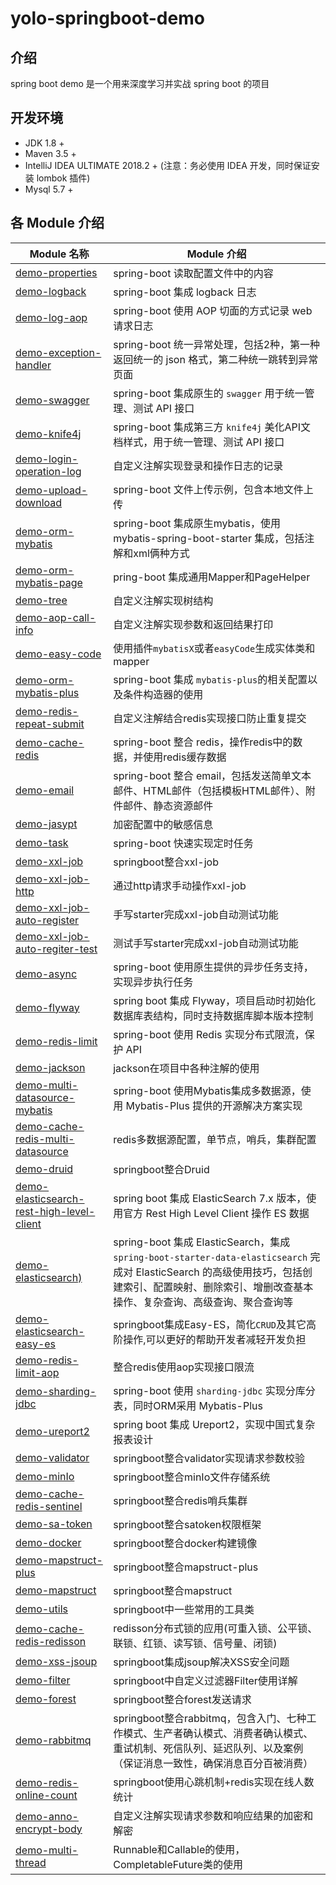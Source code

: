 # yolo-springboot-demo

## 介绍
spring boot demo 是一个用来深度学习并实战 spring boot 的项目


## 开发环境
- JDK 1.8 +
- Maven 3.5 +
- IntelliJ IDEA ULTIMATE 2018.2 + (注意：务必使用 IDEA 开发，同时保证安装 lombok 插件)
- Mysql 5.7 + 

## 各 Module 介绍

| Module 名称                                                  | Module 介绍                                                  |
| ------------------------------------------------------------ | ------------------------------------------------------------ |
| [demo-properties](https://gitee.com/huanglei1111/yolo-springboot-demo/tree/master/demo-properties) | spring-boot 读取配置文件中的内容                             |
| [demo-logback](https://gitee.com/huanglei1111/yolo-springboot-demo/tree/master/demo-logback) | spring-boot 集成 logback 日志                                |
| [demo-log-aop](https://gitee.com/huanglei1111/yolo-springboot-demo/tree/master/demo-log-aop) | spring-boot 使用 AOP 切面的方式记录 web 请求日志             |
| [demo-exception-handler](https://gitee.com/huanglei1111/yolo-springboot-demo/tree/master/demo-exception-handler) | spring-boot 统一异常处理，包括2种，第一种返回统一的 json 格式，第二种统一跳转到异常页面 |
| [demo-swagger](https://gitee.com/huanglei1111/yolo-springboot-demo/tree/master/demo-swagger) | spring-boot 集成原生的 `swagger` 用于统一管理、测试 API 接口 |
| [demo-knife4j](https://gitee.com/huanglei1111/yolo-springboot-demo/tree/master/demo-knife4j) | spring-boot 集成第三方 `knife4j` 美化API文档样式，用于统一管理、测试 API 接口 |
| [demo-login-operation-log](https://gitee.com/huanglei1111/yolo-springboot-demo/tree/master/demo-login-operation-log) | 自定义注解实现登录和操作日志的记录                           |
| [demo-upload-download](https://gitee.com/huanglei1111/yolo-springboot-demo/tree/master/demo-upload-download) | spring-boot 文件上传示例，包含本地文件上传                   |
| [demo-orm-mybatis](https://gitee.com/huanglei1111/yolo-springboot-demo/tree/master/demo-orm-mybatis) | spring-boot 集成原生mybatis，使用 mybatis-spring-boot-starter 集成，包括注解和xml俩种方式 |
| [demo-orm-mybatis-page](https://gitee.com/huanglei1111/yolo-springboot-demo/tree/master/demo-orm-mybatis-page) | pring-boot 集成通用Mapper和PageHelper                        |
| [demo-tree](https://gitee.com/huanglei1111/yolo-springboot-demo/tree/master/demo-tree) | 自定义注解实现树结构                                         |
| [demo-aop-call-info](https://gitee.com/huanglei1111/yolo-springboot-demo/tree/master/demo-aop-call-info) | 自定义注解实现参数和返回结果打印                             |
| [demo-easy-code](https://gitee.com/huanglei1111/yolo-springboot-demo/tree/master/demo-easy-code) | 使用插件`mybatisX`或者`easyCode`生成实体类和mapper           |
| [demo-orm-mybatis-plus](https://gitee.com/huanglei1111/yolo-springboot-demo/tree/master/demo-orm-mybatis-plus) | spring-boot 集成 `mybatis-plus`的相关配置以及条件构造器的使用 |
| [demo-redis-repeat-submit](https://gitee.com/huanglei1111/yolo-springboot-demo/tree/master/demo-redis-repeat-submit) | 自定义注解结合redis实现接口防止重复提交                      |
| [demo-cache-redis](https://gitee.com/huanglei1111/yolo-springboot-demo/tree/master/demo-cache-redis) | spring-boot 整合 redis，操作redis中的数据，并使用redis缓存数据 |
| [demo-email](https://gitee.com/huanglei1111/yolo-springboot-demo/tree/master/demo-email) | spring-boot 整合 email，包括发送简单文本邮件、HTML邮件（包括模板HTML邮件）、附件邮件、静态资源邮件 |
| [demo-jasypt](https://gitee.com/huanglei1111/yolo-springboot-demo/tree/master/demo-jasypt) | 加密配置中的敏感信息                                         |
| [demo-task](https://gitee.com/huanglei1111/yolo-springboot-demo/tree/master/demo-task) | spring-boot 快速实现定时任务                                 |
| [demo-xxl-job](https://gitee.com/huanglei1111/yolo-springboot-demo/tree/master/demo-xxl-job) | springboot整合xxl-job                                        |
| [demo-xxl-job-http](https://gitee.com/huanglei1111/yolo-springboot-demo/tree/master/demo-xxl-job-http) | 通过http请求手动操作xxl-job                                  |
| [demo-xxl-job-auto-register](https://gitee.com/huanglei1111/yolo-springboot-demo/tree/master/demo-xxl-job-auto-register) | 手写starter完成xxl-job自动测试功能                           |
| [demo-xxl-job-auto-regiter-test](https://gitee.com/huanglei1111/yolo-springboot-demo/tree/master/demo-xxl-job-auto-register-test) | 测试手写starter完成xxl-job自动测试功能                       |
| [demo-async](https://gitee.com/huanglei1111/yolo-springboot-demo/tree/master/demo-async) | spring-boot 使用原生提供的异步任务支持，实现异步执行任务     |
| [demo-flyway](https://gitee.com/huanglei1111/yolo-springboot-demo/tree/master/demo-flyway) | spring boot 集成 Flyway，项目启动时初始化数据库表结构，同时支持数据库脚本版本控制 |
| [demo-redis-limit](https://gitee.com/huanglei1111/yolo-springboot-demo/tree/master/demo-redis-limit) | spring-boot 使用 Redis 实现分布式限流，保护 API              |
| [demo-jackson](https://gitee.com/huanglei1111/yolo-springboot-demo/tree/master/demo-jackson) | jackson在项目中各种注解的使用                                |
| [demo-multi-datasource-mybatis](https://gitee.com/huanglei1111/yolo-springboot-demo/tree/master/demo-multi-datasource-mybatis) | spring-boot 使用Mybatis集成多数据源，使用 Mybatis-Plus 提供的开源解决方案实现 |
| [demo-cache-redis-multi-datasource](https://gitee.com/huanglei1111/yolo-springboot-demo/tree/master/demo-cache-redis-multi-datasource) | redis多数据源配置，单节点，哨兵，集群配置                    |
| [demo-druid](https://gitee.com/huanglei1111/yolo-springboot-demo/tree/master/demo-druid) | springboot整合Druid                                          |
| [demo-elasticsearch-rest-high-level-client](https://gitee.com/huanglei1111/yolo-springboot-demo/tree/master/demo-elasticsearch-rest-high-level-client) | spring boot 集成 ElasticSearch 7.x 版本，使用官方 Rest High Level Client 操作 ES 数据 |
| [demo-elasticsearch)](https://gitee.com/huanglei1111/yolo-springboot-demo/tree/master/demo-elasticsearch) | spring-boot 集成 ElasticSearch，集成 `spring-boot-starter-data-elasticsearch` 完成对 ElasticSearch 的高级使用技巧，包括创建索引、配置映射、删除索引、增删改查基本操作、复杂查询、高级查询、聚合查询等 |
| [demo-elasticsearch-easy-es](https://gitee.com/huanglei1111/yolo-springboot-demo/tree/master/demo-elasticsearch-easy-es) | springboot集成Easy-ES，简化`CRUD`及其它高阶操作,可以更好的帮助开发者减轻开发负担 |
| [demo-redis-limit-aop](https://gitee.com/huanglei1111/yolo-springboot-demo/tree/master/demo-redis-limit-aop) | 整合redis使用aop实现接口限流                                 |
| [demo-sharding-jdbc](https://gitee.com/huanglei1111/yolo-springboot-demo/tree/master/demo-sharding-jdbc) | spring-boot 使用 `sharding-jdbc` 实现分库分表，同时ORM采用 Mybatis-Plus |
| [demo-ureport2](https://gitee.com/huanglei1111/yolo-springboot-demo/tree/master/demo-ureport2) | spring boot 集成 Ureport2，实现中国式复杂报表设计            |
| [demo-validator](https://gitee.com/huanglei1111/yolo-springboot-demo/tree/master/demo-validator) | springboot整合validator实现请求参数校验                      |
| [demo-minIo](https://gitee.com/huanglei1111/yolo-springboot-demo/tree/master/demo-minIo) | springboot整合minIo文件存储系统                              |
| [demo-cache-redis-sentinel](https://gitee.com/huanglei1111/yolo-springboot-demo/tree/master/demo-cache-redis-sentinel) | springboot整合redis哨兵集群                                  |
| [demo-sa-token](https://gitee.com/huanglei1111/yolo-springboot-demo/tree/master/demo-sa-token) | springboot整合satoken权限框架                                |
| [demo-docker](https://gitee.com/huanglei1111/yolo-springboot-demo/tree/master/demo-docker) | springboot整合docker构建镜像                                 |
| [demo-mapstruct-plus](https://gitee.com/huanglei1111/yolo-springboot-demo/tree/master/demo-mapstruct-plus) | springboot整合mapstruct-plus                                 |
| [demo-mapstruct](https://gitee.com/huanglei1111/yolo-springboot-demo/tree/master/demo-mapstruct) | springboot整合mapstruct                                      |
| [demo-utils](https://gitee.com/huanglei1111/yolo-springboot-demo/tree/master/demo-utils) | springboot中一些常用的工具类                                 |
| [demo-cache-redis-redisson](https://gitee.com/huanglei1111/yolo-springboot-demo/tree/master/demo-cache-redis-redisson) | redisson分布式锁的应用(可重入锁、公平锁、联锁、红锁、读写锁、信号量、闭锁) |
| [demo-xss-jsoup](https://gitee.com/huanglei1111/yolo-springboot-demo/tree/master/demo-xss-jsoup) | springboot集成jsoup解决XSS安全问题                           |
| [demo-filter](https://gitee.com/huanglei1111/yolo-springboot-demo/tree/master/demo-filter) | springboot中自定义过滤器Filter使用详解                       |
| [demo-forest](https://gitee.com/huanglei1111/yolo-springboot-demo/tree/master/demo-forest) | springboot整合forest发送请求                                 |
| [demo-rabbitmq](https://gitee.com/huanglei1111/yolo-springboot-demo/tree/master/demo-rabbitmq) | springboot整合rabbitmq，包含入门、七种工作模式、生产者确认模式、消费者确认模式、重试机制、死信队列、延迟队列、以及案例（保证消息一致性，确保消息百分百被消费） |
| [demo-redis-online-count](https://gitee.com/huanglei1111/yolo-springboot-demo/tree/master/demo-redis-online-count) | springboot使用心跳机制+redis实现在线人数统计                 |
| [demo-anno-encrypt-body](https://gitee.com/huanglei1111/yolo-springboot-demo/tree/master/demo-springboot-starter/demo-anno-encrypt-body) | 自定义注解实现请求参数和响应结果的加密和解密                 |
| [demo-multi-thread](https://gitee.com/huanglei1111/yolo-springboot-demo/tree/master/demo-multi-thread) | Runnable和Callable的使用，CompletableFuture类的使用          |



